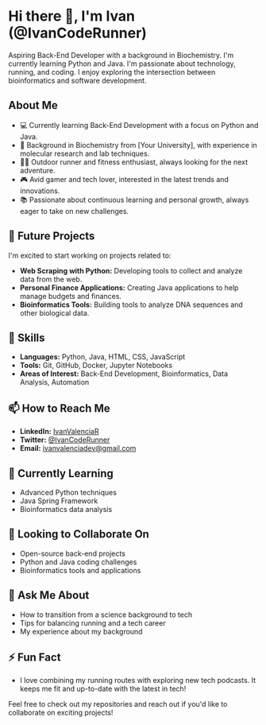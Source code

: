 # Hi there 👋, I'm Ivan (@IvanCodeRunner)

Aspiring Back-End Developer with a background in Biochemistry. I'm currently learning Python and Java. I'm passionate about technology, running, and coding. I enjoy exploring the intersection between bioinformatics and software development.

## About Me
- 💻 Currently learning Back-End Development with a focus on Python and Java.
- 🧬 Background in Biochemistry from [Your University], with experience in molecular research and lab techniques.
- 🏃‍♂️ Outdoor runner and fitness enthusiast, always looking for the next adventure.
- 🎮 Avid gamer and tech lover, interested in the latest trends and innovations.
- 📚 Passionate about continuous learning and personal growth, always eager to take on new challenges.

## 🔭 Future Projects
I'm excited to start working on projects related to:
- **Web Scraping with Python:** Developing tools to collect and analyze data from the web.
- **Personal Finance Applications:** Creating Java applications to help manage budgets and finances.
- **Bioinformatics Tools:** Building tools to analyze DNA sequences and other biological data.

## 💼 Skills
- **Languages:** Python, Java, HTML, CSS, JavaScript
- **Tools:** Git, GitHub, Docker, Jupyter Notebooks
- **Areas of Interest:** Back-End Development, Bioinformatics, Data Analysis, Automation

## 📫 How to Reach Me
- **LinkedIn:** [IvanValenciaR](https://www.linkedin.com/in/ivan-valenciar/)
- **Twitter:** [@IvanCodeRunner](https://x.com/IvanCodeRunner)
- **Email:** [ivanvalenciadev@gmail.com](ivanvalenciadev.com)

## 🌱 Currently Learning
- Advanced Python techniques
- Java Spring Framework
- Bioinformatics data analysis

## 👯 Looking to Collaborate On
- Open-source back-end projects
- Python and Java coding challenges
- Bioinformatics tools and applications
  
## 💬 Ask Me About
- How to transition from a science background to tech
- Tips for balancing running and a tech career
- My experience about my background

## ⚡ Fun Fact
- I love combining my running routes with exploring new tech podcasts. It keeps me fit and up-to-date with the latest in tech!

Feel free to check out my repositories and reach out if you'd like to collaborate on exciting projects!
